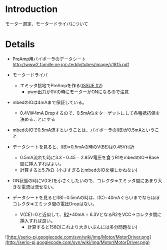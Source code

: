 # Introduction #

モーター選定、モータードライバについて

# Details #
  * PreAmp用バイポーラのデータシート
http://www2.famille.ne.jp/~teddy/tubes/image/c1815.pdf
  * モータードライバ
    * エミッタ接地でPreAmpを作る([ISSUE #2](https://code.google.com/p/serio-pj/issues/detail?id=#2))
      * pwm出力が0Vの時にモーターがONになるので注意

  * mbedのIOは4mAまで保証している。
    * 0.4V@4mA Dropするので、0.5mA位をターゲットにして各種抵抗値を決めることにする

  * mbedのIOで0.5mA流すということは、バイポーラのI(B)が0.5mAということ
  * データシートを見ると、I(B)=0.5mAの時のV(BE)は0.45V付近
    * 0.5mA流れた時に3.3 - 0.45 = 2.85V電圧を食うR1をmbedのIO->Base間に挿入すればよい。
    * 計算すると5.7kΩ（小さすぎるとmbedのIOを壊しかねない)

  * ON状態の時にV(CE)を小さくしたいので、コレクタ=>エミッタ間にあまり大きな電流は流せない。
  * データシートを見るとI(B)=0.5mAの時は、I(C)=40mAぐらいまでならほぼコレクタ=>エミッタ間の電圧Dropはない。
    * V(CE)=0と近似して、[R2](https://code.google.com/p/serio-pj/source/detail?r=2)\*40mA = 6.3VとなるR2をVCC->コレクタ間に挿入すれば良い。
      * 計算すると158Ω(これより大きいぶんには多分問題ない)


![http://serio-pj.googlecode.com/svn/wiki/img/Motor/MotorDriver.png](http://serio-pj.googlecode.com/svn/wiki/img/Motor/MotorDriver.png)

